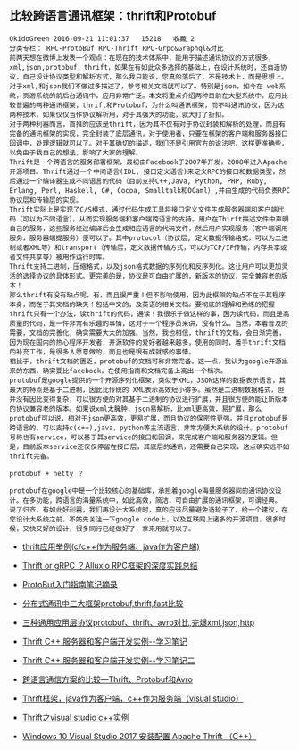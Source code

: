 ## 比较跨语言通讯框架：thrift和Protobuf
```
OkidoGreen 2016-09-21 11:01:37   15218   收藏 2
分类专栏： RPC-ProtoBuf RPC-Thrift RPC-Grpc&Graphql&对比
前两天想在微博上发表一个观点：在现在的技术体系中，能用于描述通讯协议的方式很多，xml,json,protobuf，thrift，如果在有如此众多选择的基础上，在设计系统时，还自造协议，自己设计协议类型和解析方式，那么我只能说，您真的落后了，不是技术上，而是思想上。对于xml,和json我们不做过多描述了，参考相关文档就可以了。特别是json，如今在 web系统，页游系统的前后台通讯中，应用非常广泛。本文将重点介绍两种目前在大型系统中，应用比较普遍的两种通讯框架，thrift和Protobuf，为什么叫通讯框架，而不叫通讯协议，因为这两种技术，如果仅仅当作协议解析用，对于其强大的功能，就大打了折扣。 
对于两种利器而言，首推的应该是thrift，因为其不仅有对于协议封装和解析的处理，而且有完备的通讯框架的实现，完全封装了底层通讯，对于使用者，只要在框架的客户端和服务器接口回调中，处理逻辑就可以了。对于其确切的描述，我们还是引用官方的说法吧，这样更准确些，以免由于我自己的想法，影响了大家的理解。 
Thrift是一个跨语言的服务部署框架，最初由Facebook于2007年开发，2008年进入Apache开源项目。Thrift通过一个中间语言(IDL, 接口定义语言)来定义RPC的接口和数据类型，然后通过一个编译器生成不同语言的代码（目前支持C++,Java, Python, PHP, Ruby, Erlang, Perl, Haskell, C#, Cocoa, Smalltalk和OCaml）,并由生成的代码负责RPC协议层和传输层的实现。 
Thrift实际上是实现了C/S模式，通过代码生成工具将接口定义文件生成服务器端和客户端代码（可以为不同语言），从而实现服务端和客户端跨语言的支持。用户在Thirft描述文件中声明自己的服务，这些服务经过编译后会生成相应语言的代码文件，然后用户实现服务（客户端调用服务，服务器端提服务）便可以了。其中protocol（协议层, 定义数据传输格式，可以为二进制或者XML等）和transport（传输层，定义数据传输方式，可以为TCP/IP传输，内存共享或者文件共享等）被用作运行时库。 
Thrift支持二进制，压缩格式，以及json格式数据的序列化和反序列化。这让用户可以更加灵活的选择协议的具体形式。更完美的是，协议是可自由扩展的，新版本的协议，完全兼容老的版本！ 
那么thrift有没有缺点呢，有，而且很严重！但不影响使用，因为此框架的缺点不在于其程序本身，而在于其文档的缺失！包括中文的，及英语的相关文档。要彻底的理解和熟练的把握thrift只有一个办法，读thrift的代码，通读！我很乐于做这样的事，因为读代码，而且是高质量的代码，是一件非常有乐趣的事情，这对于一个程序员来讲，没有什么。当然，本着普及的需要，文档的完善化，确实需要大大的加强。当然，我也相信，thrift的文档，会日渐完善，因为现在国内的热心程序开发者，开源软件的爱好者越来越多，使用的同时，着手thrift文档的补充工作，是很多人愿意做的，而且也是很有成就感的事情。 
相比于，thrift文档的匮乏，protobuf的文档可称非常完备。这一点，我认为google开源出来的东西，确实要比facebook，在使用指南和文档完备上高出一个档次。 
protobuf是google提供的一个开源序列化框架，类似于XML，JSON这样的数据表示语言，其最大的特点是基于二进制，因此比传统的 XML表示高效短小得多。虽然是二进制数据格式，但并没有因此变得复杂，可以很方便的对其基于二进制的协议进行扩展，并且很方便的能让新版本的协议兼容老的版本。如果说xml太臃肿，json易解析，比xml更高效，易扩展，那么protobuf可以说，相对于json更高效，更易扩展，而且协议的保密性更强。并且protobuf是跨语言的，可以支持c(c++),java，python等主流语言，非常方便大系统的设计。protobuf号称也有service，可以基于其service的接口和回调，来完成客户端和服务器的逻辑。但是，目前版本service还仅仅停留在接口层，其底层的通讯，还需要自己实现，这点确实远不如thrift完备。

protobuf + netty ？

protobuf在google中是一个比较核心的基础库，承担着google海量服务器间的通讯协议设计。在多功能，跨语言的海量系统中，如此高效，简洁，可自由扩展的通讯框架，可谓经典。 
说了归齐，有如此好利器，我们再设计大系统时，真的应该尽量避免造轮子了，给一个建议，在您设计大系统之前，不妨先关注一下google code上，以及互联网上诸多的开源项目，很多时候，又快又好的设计，很多同行已经做好了，拿来用就可以了。
```

- [thrift应用举例(c/c++作为服务端、java作为客户端)](https://blog.csdn.net/zzhongcy/article/details/85854019?utm_medium=distribute.pc_relevant.none-task-blog-title-10&spm=1001.2101.3001.4242)

- [Thrift or gRPC ？Alluxio RPC框架的深度实践总结](https://cloud.tencent.com/developer/article/1469122)

- [ProtoBuf入门指南笔记摘录](https://www.jianshu.com/p/a098ef2c9f67?utm_campaign=maleskine&utm_content=note&utm_medium=seo_notes&utm_source=recommendation)

- [分布式通讯中三大框架protobuf,thrift,fast比较](https://baijiahao.baidu.com/s?id=1653883193167850965&wfr=spider&for=pc)

- [三种通用应用层协议protobuf、thrift、avro对比,完爆xml,json,http](https://www.cnblogs.com/lnlvinso/p/9781055.html)

- [Thrift C++ 服务器和客户端开发实例--学习笔记](https://blog.csdn.net/feng973/article/details/70160571)

- [Thrift C++ 服务器和客户端开发实例--学习笔记二](https://blog.csdn.net/feng973/article/details/80434855?utm_medium=distribute.pc_relevant.none-task-blog-BlogCommendFromMachineLearnPai2-5.channel_param&depth_1-utm_source=distribute.pc_relevant.none-task-blog-BlogCommendFromMachineLearnPai2-5.channel_param)

- [跨语言通信方案的比较—Thrift、Protobuf和Avro](https://blog.csdn.net/hebeind100/article/details/84774764)

- [Thrift框架，java作为客户端，c++作为服务端（visual studio）](https://blog.csdn.net/blockbtc/article/details/86596300)

- [Thrift之visual studio c++实例](https://blog.csdn.net/byxdaz/article/details/74479671)

- [Windows 10 Visual Studio 2017 安装配置 Apache Thrift （C++）](https://www.cnblogs.com/49er/p/7193829.html)